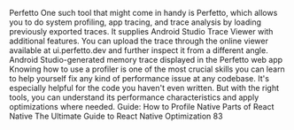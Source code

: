 Perfetto
One such tool that might come in handy is Perfetto, which allows you to do system profiling, 
app tracing, and trace analysis by loading previously exported traces. It supplies Android Studio 
Trace Viewer with additional features. You can upload the trace through the online viewer 
available at ui.perfetto.dev and further inspect it from a different angle.
Android Studio-generated memory trace displayed in the Perfetto web app
Knowing how to use a profiler is one of the most crucial skills you can learn to help yourself fix 
any kind of performance issue at any codebase. It's especially helpful for the code you haven't 
even written. But with the right tools, you can understand its performance characteristics and 
apply optimizations where needed.
Guide: How to Profile Native Parts of React Native
The Ultimate Guide to React Native Optimization
83